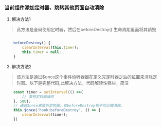 ### 当前组件添加定时器，跳转其他页面自动清除
1. 解决方法1
> 此方法是全局使用定时器，然后在beforeDestroy() 生命周期里面将其销毁

```js

    beforeDestroy() {
        clearInterval(this.timer);
        this.timer = null;
    }
```

2. 解决方法2
> 该方法是通过$once这个事件侦听器器在定义完定时器之后的位置来清除定时器。以下是完整代码,此解决方法，代码解读性强些，简洁

``` js
    const timer = setInterval(() =>{
        // 某些定时器操作
    }, 500);
    // 通过$once来监听定时器，在beforeDestroy钩子可以被清除。
    this.$once('hook:beforeDestroy', () => {
        clearInterval(timer);
    })
```